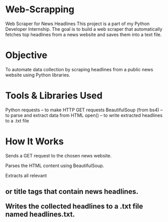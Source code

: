 # Web-Scrapping
Web Scraper for News Headlines
This project is a part of my Python Developer Internship. 
The goal is to build a web scraper that automatically fetches top headlines from a news website and saves them into a text file.

# Objective #
To automate data collection by scraping headlines from a public news website using Python libraries.

# Tools & Libraries Used #

Python 
requests – to make HTTP GET requests
BeautifulSoup (from bs4) – to parse and extract data from HTML
open() – to write extracted headlines to a .txt file

# How It Works #

Sends a GET request to the chosen news website.

Parses the HTML content using BeautifulSoup.

Extracts all relevant <h2> or title tags that contain news headlines.

Writes the collected headlines to a .txt file named headlines.txt.


